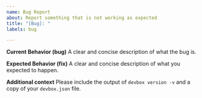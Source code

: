 ```yaml
---
name: Bug Report
about: Report something that is not working as expected
title: "[Bug]: "
labels: bug

---
```


**Current Behavior (bug)**
A clear and concise description of what the bug is.

**Expected Behavior (fix)**
A clear and concise description of what you expected to happen.

**Additional context**
Please include the output of `devbox version -v` and
a copy of your `devbox.json` file.
